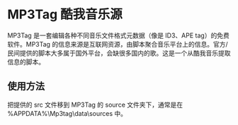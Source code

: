 # MP3Tag 酷我音乐源

MP3Tag 是一套编辑各种不同音乐文件格式元数据（像是 ID3、APE tag）的免费软件。MP3Tag 的信息来源是互联网资源，由脚本聚合音乐平台上的信息。官方/民间提供的脚本大多属于国外平台，会缺很多国内的歌。这是一个从酷我音乐提取信息的脚本。

## 使用方法

把提供的 src 文件移到 MP3Tag 的 source 文件夹下，通常是在 %APPDATA%\Mp3tag\data\sources 中。
